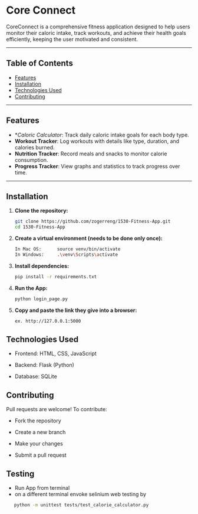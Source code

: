 # Core Connect 
CoreConnect is a comprehensive fitness application designed to help users monitor their caloric intake, track workouts, and achieve their health goals efficiently, keeping the user motivated and consistent.

---

##  Table of Contents
- [Features](#features)
- [Installation](#installation)
- [Technologies Used](#technologies-used)
- [Contributing](#contributing)

---

##  Features

- **Caloric Calculator*: Track daily caloric intake goals for each body type.
- **Workout Tracker**: Log workouts with details like type, duration, and calories burned.
- **Nutrition Tracker**: Record meals and snacks to monitor calorie consumption.
- **Progress Tracker**: View graphs and statistics to track progress over time.

---

##  Installation

1. **Clone the repository:**
   ```bash
   git clone https://github.com/zogerreng/1530-Fitness-App.git
   cd 1530-Fitness-App

2. **Create a virtual environment (needs to be done only once):**
   ```bash
   In Mac OS:      source venv/bin/activate
   In Windows:     .\venv\Scripts\activate 

3. **Install dependencies:**
   ```bash
   pip install -r requirements.txt
   
3. **Run the App:**
   ```bash
   python login_page.py

4. **Copy and paste the link they give into a browser:**
   ```bash
   ex. http://127.0.0.1:5000

##  Technologies Used
   - Frontend: HTML, CSS, JavaScript
   
   - Backend: Flask (Python)
   
   - Database: SQLite

## Contributing 
Pull requests are welcome! To contribute:

   - Fork the repository

   - Create a new branch

   - Make your changes

   - Submit a pull request

## Testing 
   - Run App from terminal
   - on a different terminal envoke selinium web testing by
   ```bash
      python -m unittest tests/test_calorie_calculator.py
